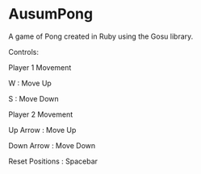# AusumPong

A game of Pong created in Ruby using the Gosu library.

Controls:


Player 1 Movement

W : Move Up

S : Move Down



Player 2 Movement

Up Arrow : Move Up

Down Arrow : Move Down


Reset Positions : Spacebar
